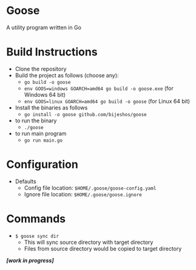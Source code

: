 # Goose
A utility program written in Go
 
# Build Instructions
- Clone the repository
- Build the project as follows (choose any):
    - `go build -o goose`
    - `env GOOS=windows GOARCH=amd64 go build -o goose.exe` (for Windows 64 bit)
    - `env GOOS=linux GOARCH=amd64 go build -o goose` (for Linux 64 bit)
- Install the binaries as follows
    - `go install -o goose github.com/bijeshos/goose`
- to run the binary    
    - `./goose`
- to run main program    
    - `go run main.go`

# Configuration
- Defaults
    - Config file location: `$HOME/.goose/goose-config.yaml`
    - Ignore file location: `$HOME/.goose/goose.ignore`
 

# Commands

- `$ goose sync dir`
    - This will sync source directory with target directory
    - Files from source directory would be copied to target directory




**_[work in progress]_**